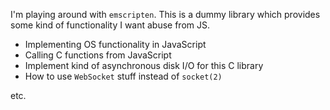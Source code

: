 I'm playing around with `emscripten`. This is a dummy library which provides some kind of functionality I want abuse from JS. 

- Implementing OS functionality in JavaScript
- Calling C functions from JavaScript
- Implement kind of asynchronous disk I/O for this C library
- How to use `WebSocket` stuff instead of `socket(2)`

etc.

